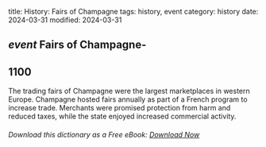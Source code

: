 title: History: Fairs of Champagne
tags: history, event
category: history
date: 2024-03-31
modified: 2024-03-31

## _event_  Fairs of Champagne-
  1100
-
The trading fairs of
  Champagne were the largest marketplaces in western Europe.  Champagne
  hosted fairs annually as part of a French program to increase
  trade.  Merchants were promised protection from harm and reduced
  taxes, while the state enjoyed increased commercial activity.



###### Download *this* dictionary as a Free eBook: [Download Now]({static}static/SerfHistoryDictionary.pdf)

